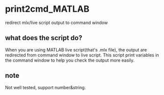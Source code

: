 # print2cmd_MATLAB
redirect mlx/live script output to command window

## what does the script do?
When you are using MATLAB live script(that's .mlx file), the output are redirected from command window to live script. 
This script print variables in the command window to help you check the output more easily.

## note
Not well tested, support number&string.
